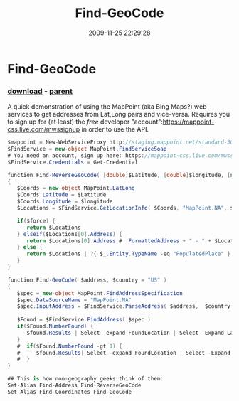 ﻿---
pid:            1490
poster:         bhupendra
title:          Find-GeoCode
date:           2009-11-25 22:29:28
format:         csharp
parent:         1422
parent:         1422

---

# Find-GeoCode

### [download](1490.cs) - [parent](1422.md)

A quick demonstration of using the MapPoint (aka Bing Maps?) web services to get addresses from Lat,Long pairs and vice-versa. Requires you to sign up for (at least) the _free_ developer "account":https://mappoint-css.live.com/mwssignup in order to use the API.

```csharp
$mappoint = New-WebServiceProxy http://staging.mappoint.net/standard-30/mappoint.wsdl -Namespace MapPoint
$FindService = new-object MapPoint.FindServiceSoap
# You need an account, sign up here: https://mappoint-css.live.com/mwssignup
$FindService.Credentials = Get-Credential 

function Find-ReverseGeoCode( [double]$Latitude, [double]$longitude, [switch]$force  ) 
{
   $Coords = new-object MapPoint.LatLong
   $Coords.Latitude = $Latitude
   $Coords.Longitude = $longitude
   $Locations = $FindService.GetLocationInfo( $Coords, "MapPoint.NA", $null)

   if($force) {
      return $Locations
   } elseif($Locations[0].Address) {
      return $Locations[0].Address # .FormattedAddress + " - " + $Locations[0].Address.CountryRegion
   } else {
      return $Locations | ?{ $_.Entity.TypeName -eq "PopulatedPlace" } # | %{ $_.Entity.DisplayName }
   }
}

function Find-GeoCode( $address, $country = "US" ) 
{
   $spec = new-object MapPoint.FindAddressSpecification
   $spec.DataSourceName = "MapPoint.NA"
   $spec.InputAddress = $FindService.ParseAddress( $address,  $country )
   
   $Found = $FindService.FindAddress( $spec )
   if($Found.NumberFound) {
      $found.Results | Select -expand FoundLocation | Select -Expand LatLong
   }
   #  if($Found.NumberFound -gt 1) {
   #     $found.Results| Select -expand FoundLocation | Select -Expand Address
   #  }
}

## This is how non-geography geeks think of them:
Set-Alias Find-Address Find-ReverseGeoCode
Set-Alias Find-Coordinates Find-GeoCode
```
